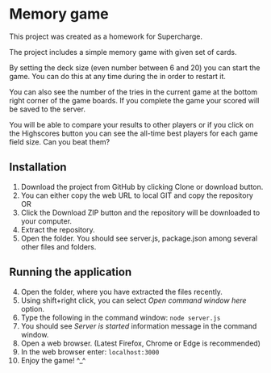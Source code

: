 # Memory game
This project was created as a homework for Supercharge.

The project includes a simple memory game with given set of cards.

By setting the deck size (even number between 6 and 20) you can start the game. You can do this at any time during the in order to restart it.

You can also see the number of the tries in the current game at the bottom right corner of the game boards. If you complete the game your scored will be saved to the server.

You will be able to compare your results to other players or if you click on the Highscores button you can see the all-time best players for each game field size. Can you beat them?


## Installation
1. Download the project from GitHub by clicking Clone or download button.
  1. You can either copy the web URL to local GIT and copy the repository OR
  2. Click the Download ZIP button and the repository will be downloaded to your computer.
2. Extract the repository.
3. Open the folder. You should see server.js, package.json among several other files and folders.


## Running the application
4. Open the folder, where you have extracted the files recently.
1. Using shift+right click, you can select *Open command window here* option.
1. Type the following in the command window:
`node server.js`
2. You should see *Server is started* information message in the command window.
3. Open a web browser. (Latest Firefox, Chrome or Edge is recommended)
4. In the web browser enter:
`localhost:3000`
5. Enjoy the game! ^_^